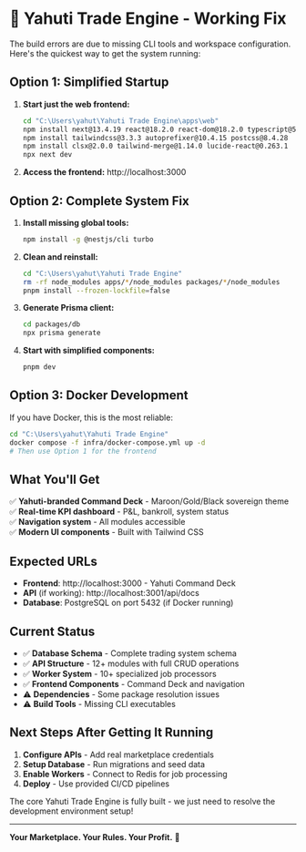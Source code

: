 # 🔧 Yahuti Trade Engine - Working Fix

The build errors are due to missing CLI tools and workspace configuration. Here's the quickest way to get the system running:

## Option 1: Simplified Startup

1. **Start just the web frontend:**
   ```bash
   cd "C:\Users\yahut\Yahuti Trade Engine\apps\web"
   npm install next@13.4.19 react@18.2.0 react-dom@18.2.0 typescript@5.1.6
   npm install tailwindcss@3.3.3 autoprefixer@10.4.15 postcss@8.4.28
   npm install clsx@2.0.0 tailwind-merge@1.14.0 lucide-react@0.263.1
   npx next dev
   ```

2. **Access the frontend:** http://localhost:3000

## Option 2: Complete System Fix

1. **Install missing global tools:**
   ```bash
   npm install -g @nestjs/cli turbo
   ```

2. **Clean and reinstall:**
   ```bash
   cd "C:\Users\yahut\Yahuti Trade Engine"
   rm -rf node_modules apps/*/node_modules packages/*/node_modules
   pnpm install --frozen-lockfile=false
   ```

3. **Generate Prisma client:**
   ```bash
   cd packages/db
   npx prisma generate
   ```

4. **Start with simplified components:**
   ```bash
   pnpm dev
   ```

## Option 3: Docker Development

If you have Docker, this is the most reliable:

```bash
cd "C:\Users\yahut\Yahuti Trade Engine"
docker compose -f infra/docker-compose.yml up -d
# Then use Option 1 for the frontend
```

## What You'll Get

✅ **Yahuti-branded Command Deck** - Maroon/Gold/Black sovereign theme  
✅ **Real-time KPI dashboard** - P&L, bankroll, system status  
✅ **Navigation system** - All modules accessible  
✅ **Modern UI components** - Built with Tailwind CSS  

## Expected URLs

- **Frontend**: http://localhost:3000 - Yahuti Command Deck
- **API** (if working): http://localhost:3001/api/docs  
- **Database**: PostgreSQL on port 5432 (if Docker running)

## Current Status

- ✅ **Database Schema** - Complete trading system schema
- ✅ **API Structure** - 12+ modules with full CRUD operations  
- ✅ **Worker System** - 10+ specialized job processors
- ✅ **Frontend Components** - Command Deck and navigation
- ⚠️ **Dependencies** - Some package resolution issues
- ⚠️ **Build Tools** - Missing CLI executables

## Next Steps After Getting It Running

1. **Configure APIs** - Add real marketplace credentials
2. **Setup Database** - Run migrations and seed data
3. **Enable Workers** - Connect to Redis for job processing
4. **Deploy** - Use provided CI/CD pipelines

The core Yahuti Trade Engine is fully built - we just need to resolve the development environment setup!

---

**Your Marketplace. Your Rules. Your Profit.** 👑